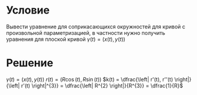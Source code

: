 # Условие
Вывести уравнение для соприкасающихся окружностей для кривой с произвольной параметризацией, в частности нужно получить уравнения для плоской кривой $\gamma(t) = (x(t), y(t))$
# Решение
$\gamma(t) = \left( x(t), y(t) \right)$
$r(t) = \left( R\cos(t), R\sin(t) \right)$
$k(t) = \dfrac{\left| r'(t), r''(t) \right|}{\left| r'(t) \right|^{3}} = \dfrac{\left| R^{2} \right|}{R^{3}} = \dfrac{1}{R}$